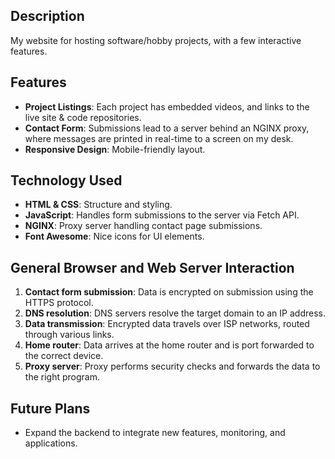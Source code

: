## Description

My website for hosting software/hobby projects, with a few interactive features.

## Features

- **Project Listings**: Each project has embedded videos, and links to the live site & code repositories.
- **Contact Form**: Submissions lead to a server behind an NGINX proxy, where messages are printed in real-time to a screen on my desk.
- **Responsive Design**: Mobile-friendly layout.

## Technology Used

- **HTML & CSS**: Structure and styling.
- **JavaScript**: Handles form submissions to the server via Fetch API.
- **NGINX**: Proxy server handling contact page submissions.
- **Font Awesome**: Nice icons for UI elements.

## General Browser and Web Server Interaction

1. **Contact form submission**: Data is encrypted on submission using the HTTPS protocol.
2. **DNS resolution**: DNS servers resolve the target domain to an IP address.
3. **Data transmission**: Encrypted data travels over ISP networks, routed through various links.
4. **Home router**: Data arrives at the home router and is port forwarded to the correct device.
5. **Proxy server**: Proxy performs security checks and forwards the data to the right program.

## Future Plans

- Expand the backend to integrate new features, monitoring, and applications.